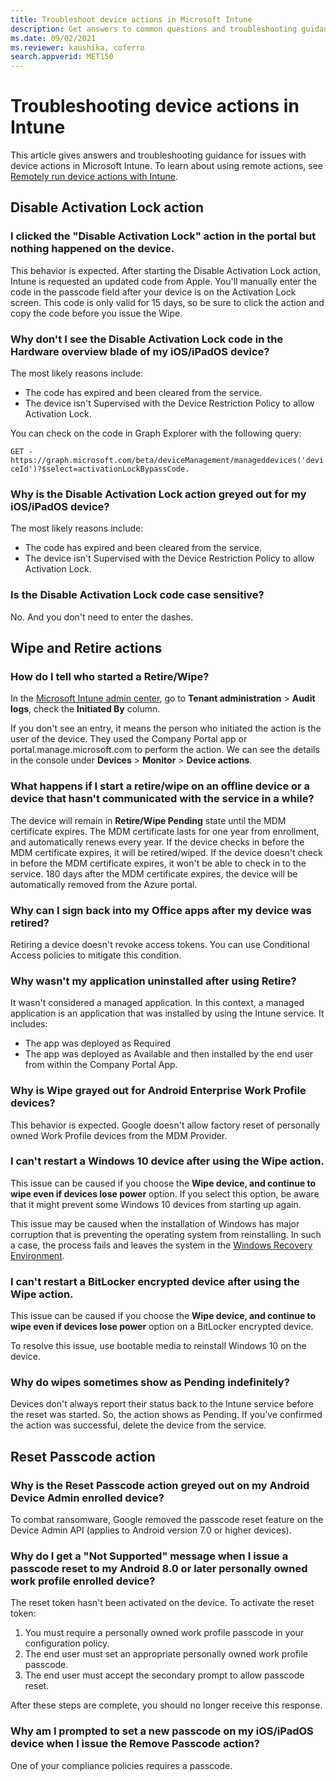 ```yaml
---
title: Troubleshoot device actions in Microsoft Intune
description: Get answers to common questions and troubleshooting guidance for device action issues in Intune.
ms.date: 09/02/2021
ms.reviewer: kaushika, coferro
search.appverid: MET150
---
```

# Troubleshooting device actions in Intune

This article gives answers and troubleshooting guidance for issues with device actions in Microsoft Intune. To learn about using remote actions, see [Remotely run device actions with Intune](/mem/intune/remote-actions/).

## Disable Activation Lock action

### I clicked the "Disable Activation Lock" action in the portal but nothing happened on the device.

This behavior is expected. After starting the Disable Activation Lock action, Intune is requested an updated code from Apple. You'll manually enter the code in the passcode field after your device is on the Activation Lock screen. This code is only valid for 15 days, so be sure to click the action and copy the code before you issue the Wipe.

### Why don't I see the Disable Activation Lock code in the Hardware overview blade of my iOS/iPadOS device?

The most likely reasons include:

- The code has expired and been cleared from the service.
- The device isn't Supervised with the Device Restriction Policy to allow Activation Lock.

You can check on the code in Graph Explorer with the following query:

```GET - https://graph.microsoft.com/beta/deviceManagement/manageddevices('deviceId')?$select=activationLockBypassCode.```

### Why is the Disable Activation Lock action greyed out for my iOS/iPadOS device?

The most likely reasons include:

- The code has expired and been cleared from the service.
- The device isn't Supervised with the Device Restriction Policy to allow Activation Lock.

### Is the Disable Activation Lock code case sensitive?

No. And you don't need to enter the dashes.

## Wipe and Retire actions

### How do I tell who started a Retire/Wipe?

In the [Microsoft Intune admin center](https://go.microsoft.com/fwlink/?linkid=2109431), go to **Tenant administration** > **Audit logs**, check the **Initiated By** column.

If you don't see an entry, it means the person who initiated the action is the user of the device. They used the Company Portal app or portal.manage.microsoft.com to perform the action. We can see the details in the console under **Devices** > **Monitor** > **Device actions**.

### What happens if I start a retire/wipe on an offline device or a device that hasn't communicated with the service in a while?

The device will remain in **Retire/Wipe Pending** state until the MDM certificate expires. The MDM certificate lasts for one year from enrollment, and automatically renews every year. If the device checks in before the MDM certificate expires, it will be retired/wiped. If the device doesn't check in before the MDM certificate expires, it won't be able to check in to the service. 180 days after the MDM certificate expires, the device will be automatically removed from the Azure portal.

### Why can I sign back into my Office apps after my device was retired?

Retiring a device doesn't revoke access tokens. You can use Conditional Access policies to mitigate this condition.

### Why wasn't my application uninstalled after using Retire?

It wasn't considered a managed application. In this context, a managed application is an application that was installed by using the Intune service. It includes:

- The app was deployed as Required
- The app was deployed as Available and then installed by the end user from within the Company Portal App.

### Why is Wipe grayed out for Android Enterprise Work Profile devices?

This behavior is expected. Google doesn't allow factory reset of personally owned Work Profile devices from the MDM Provider.

### I can't restart a Windows 10 device after using the Wipe action.

This issue can be caused if you choose the **Wipe device, and continue to wipe even if devices lose power** option. If you select this option, be aware that it might prevent some Windows 10 devices from starting up again.

This issue may be caused when the installation of Windows has major corruption that is preventing the operating system from reinstalling. In such a case, the process fails and leaves the system in the [Windows Recovery Environment](/windows-hardware/manufacture/desktop/windows-recovery-environment--windows-re--technical-reference).

### I can't restart a BitLocker encrypted device after using the Wipe action.

This issue can be caused if you choose the **Wipe device, and continue to wipe even if devices lose power** option on a BitLocker encrypted device.

To resolve this issue, use bootable media to reinstall Windows 10 on the device.

### Why do wipes sometimes show as Pending indefinitely?

Devices don't always report their status back to the Intune service before the reset was started. So, the action shows as Pending. If you've confirmed the action was successful, delete the device from the service.

## Reset Passcode action

### Why is the Reset Passcode action greyed out on my Android Device Admin enrolled device?

To combat ransomware, Google removed the passcode reset feature on the Device Admin API (applies to Android version 7.0 or higher devices).

### Why do I get a "Not Supported" message when I issue a passcode reset to my Android 8.0 or later personally owned work profile enrolled device?

The reset token hasn't been activated on the device. To activate the reset token:

1. You must require a personally owned work profile passcode in your configuration policy.
2. The end user must set an appropriate personally owned work profile passcode.
3. The end user must accept the secondary prompt to allow passcode reset.

After these steps are complete, you should no longer receive this response.

### Why am I prompted to set a new passcode on my iOS/iPadOS device when I issue the Remove Passcode action?

One of your compliance policies requires a passcode.
